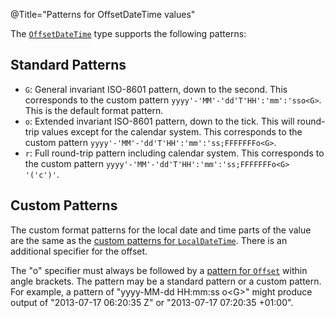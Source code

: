 @Title="Patterns for OffsetDateTime values"

The [`OffsetDateTime`](noda-type://NodaTime.OffsetDateTime) type supports the following patterns:

Standard Patterns
-----------------

- `G`: General invariant ISO-8601 pattern, down to the second. This corresponds to the custom pattern `yyyy'-'MM'-'dd'T'HH':'mm':'sso<G>`. This is the default format pattern.
- `o`: Extended invariant ISO-8601 pattern, down to the tick. This will round-trip values except for the calendar system. This corresponds to the custom pattern `yyyy'-'MM'-'dd'T'HH':'mm':'ss;FFFFFFFo<G>`.
- `r`: Full round-trip pattern including calendar system. This corresponds to the custom pattern `yyyy'-'MM'-'dd'T'HH':'mm':'ss;FFFFFFFo<G> '('c')'`.

Custom Patterns
---------------

The custom format patterns for the local date and time parts of the value are the same as the [custom patterns for `LocalDateTime`](localdatetime-patterns.html). There is an additional specifier for the offset.

The "o" specifier must always be followed by a [pattern for `Offset`](offset-patterns.html) within angle brackets. The pattern may be a standard pattern or a custom pattern. For example, a pattern of "yyyy-MM-dd HH:mm:ss o&lt;G&gt;" might produce output of "2013-07-17 06:20:35 Z" or "2013-07-17 07:20:35 +01:00".
